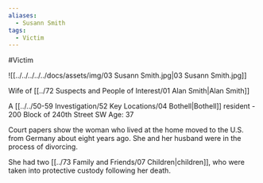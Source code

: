 ```yaml
---
aliases:
  - Susann Smith
tags:
  - Victim
---
```


#Victim 


![[../../../../../docs/assets/img/03 Susann Smith.jpg|03 Susann Smith.jpg]]


Wife of [[../72 Suspects and People of Interest/01 Alan Smith|Alan Smith]]

A [[../../50-59 Investigation/52 Key Locations/04 Bothell|Bothell]] resident - 200 Block of 240th Street SW
Age: 37

Court papers show the woman who lived at the home moved to the U.S. from Germany about eight years ago. She and her husband were in the process of divorcing.

She had two [[../73 Family and Friends/07 Children|children]], who were taken into protective custody following her death.

```smart-connections

```
